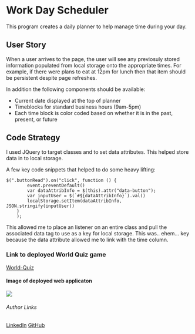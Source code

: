 # Work Day Scheduler
This program creates a daily planner to help manage time during your day. 

## User Story
When a user arrives to the page, the user will see any previosuly stored information populated from local storage onto the appropriate times. For example, if there were plans to eat at 12pm for lunch then that item should be persistent despite page refreshes. 

In addition the following components should be available:

* Current date displayed at the top of planner
* Timeblocks for standard business hours (9am-5pm)
* Each time block is color coded based on whether it is in the past, present, or future

## Code Strategy
I used JQuery to target classes and to set data attributes. This helped store data in to local storage. 

A few key code snippets that helped to do some heavy lifting:

```
$(".buttonRead").on("click", function () {
        event.preventDefault()
        var dataAttribInfo = $(this).attr("data-button");
        var inputUser = $(`#${dataAttribInfo}`).val()
        localStorage.setItem(dataAttribInfo, JSON.stringify(inputUser))
    }
    );
```

This allowed me to place an listener on an entire class and pull the associated data tag to use as a key for local storage. This was.. ehem... key because the data attribute allowed me to link with the time column. 


### Link to deployed World Quiz game
[World-Quiz]( https://crackedsnowboard.github.io/work-day-scheduler/)


#### Image of deployed web applicaton
<img src="images/assets-plannerlook.png">


###### Author Links
[LinkedIn](linkedin.com/in/joel-mathen/)
[GitHub](https://github.com/crackedsnowboard)
